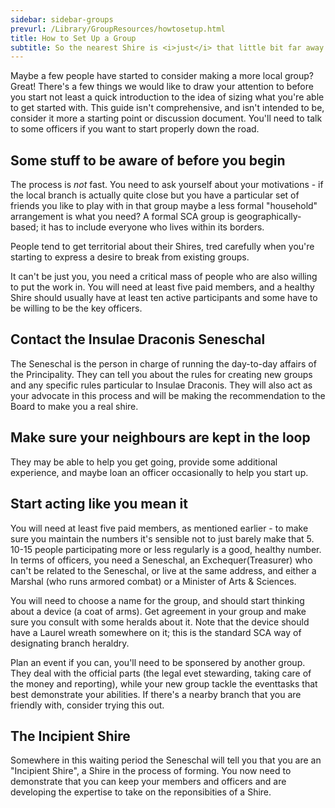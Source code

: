```yaml
---
sidebar: sidebar-groups
prevurl: /Library/GroupResources/howtosetup.html
title: How to Set Up a Group
subtitle: So the nearest Shire is <i>just</i> that little bit far away...
---
```


Maybe a few people have started to consider making a more local group?  Great! There's a few things we would like to draw your attention to before you start not least a quick introduction to the idea of sizing what you're able to get started with.  This guide isn't comprehensive, and isn't intended to be, consider it more a starting point or discussion document.  You'll need to talk to some officers if you want to start properly down the road. 

## Some stuff to be aware of before you begin

The process is *not* fast. 
You need to ask yourself about your motivations - if the local branch is actually quite close but you have a particular set of friends you like to play with in that group maybe a less formal "household" arrangement is what you need? A formal SCA group is geographically-based; it has to include everyone who lives within its borders.  

People tend to get territorial about their Shires, tred carefully when you're starting to express a desire to break from existing groups.

It can't be just you, you need a critical mass of people who are also willing to put the work in.  You will need at least five paid members, and a healthy Shire should usually have at least ten active participants and some have to be willing to be the key officers. 

## Contact the Insulae Draconis Seneschal

The Seneschal is the person in charge of running the day-to-day affairs of the Principality.  They can tell you about the rules for creating new groups and any specific rules particular to Insulae Draconis.  They will also act as your advocate in this process and will be making the recommendation to the Board to make you a real shire.  

## Make sure your neighbours are kept in the loop

They may be able to help you get going, provide some additional experience, and maybe loan an officer occasionally to help you start up. 


## Start acting like you mean it

You will need at least five paid members, as mentioned earlier - to make sure you maintain the numbers it's sensible not to just barely make that 5.  10-15 people participating more or less regularly is a good, healthy number. In terms of officers, you need a Seneschal, an Exchequer(Treasurer) who can't be related to the Seneschal, or live at the same address, and either a Marshal (who runs armored combat) or a Minister of Arts & Sciences.  

You will need to choose a name for the group, and should start thinking about a device (a coat of arms).  Get agreement in your group and make sure you consult with some heralds about it.   Note that the device should have a Laurel wreath somewhere on it; this is the standard SCA way of designating branch heraldry.  

Plan an event if you can, you'll need to be sponsered by another group. They deal with the official parts (the legal evet stewarding, taking care of the money and reporting), while your new group tackle the eventtasks that best demonstrate  your abilities.  If there's a nearby branch that you are friendly with, consider trying this out.


## The Incipient Shire

Somewhere in this waiting period the Seneschal will tell you that you are an "Incipient Shire", a Shire in the process of forming.  You now need to demonstrate that you can keep your members and officers and are developing the expertise to take on the reponsibities of a Shire.    
